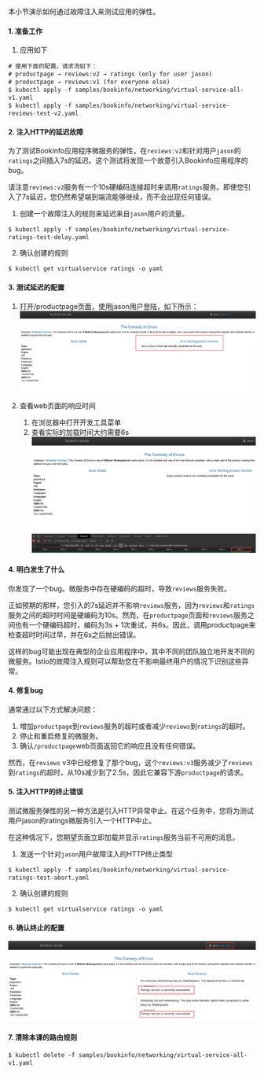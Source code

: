 本小节演示如何通过故障注入来测试应用的弹性。

#### 1. 准备工作

1. 应用如下

```shell
# 使用下面的配置，请求流如下：
# productpage → reviews:v2 → ratings (only for user jason)
# productpage → reviews:v1 (for everyone else)
$ kubectl apply -f samples/bookinfo/networking/virtual-service-all-v1.yaml
$ kubectl apply -f samples/bookinfo/networking/virtual-service-reviews-test-v2.yaml
```

#### 2. 注入HTTP的延迟故障
为了测试Bookinfo应用程序微服务的弹性，在`reviews:v2`和针对用户`jason`的`ratings`之间插入7s的延迟。这个测试将发现一个故意引入Bookinfo应用程序的bug。

请注意`reviews:v2`服务有一个10s硬编码连接超时来调用`ratings`服务。即使您引入了7s延迟，您仍然希望端到端流能够继续，而不会出现任何错误。

1. 创建一个故障注入的规则来延迟来自`jason`用户的流量。

```shell
$ kubectl apply -f samples/bookinfo/networking/virtual-service-ratings-test-delay.yaml
```

2. 确认创建的规则

```shell
$ kubectl get virtualservice ratings -o yaml
```

#### 3. 测试延迟的配置

1. 打开/productpage页面，使用jason用户登陆，如下所示：
![](../../uploads/istio/images/m_a3a04cdbb732c3278a949954e2229ef3_r.png)

2. 查看web页面的响应时间
	1. 在浏览器中打开开发工具菜单
	2. 查看实际的加载时间大约需要6s
	![](../../uploads/istio/images/m_fd2508509cff3877a032f896cdc4f68a_r.png)

#### 4. 明白发生了什么
你发现了一个bug。微服务中存在硬编码的超时，导致`reviews`服务失败。

正如预期的那样，您引入的7s延迟并不影响`reviews`服务，因为`reviews`和`ratings`服务之间的超时时间是硬编码为10s。然而，在`productpage`页面和`reviews`服务之间也有一个硬编码超时，编码为3s + 1次重试，共6s。因此，调用productpage来检查超时时间过早，并在6s之后抛出错误。

这样的bug可能出现在典型的企业应用程序中，其中不同的团队独立地开发不同的微服务。Istio的故障注入规则可以帮助您在不影响最终用户的情况下识别这些异常。

#### 4. 修复bug
通常通过以下方式解决问题：
1. 增加`productpage`到`reviews`服务的超时或者减少`reviews`到`ratings`的超时。
2. 停止和重启修复的微服务。
3. 确认`/productpage`web页面返回它的响应且没有任何错误。

然而，在`reviews` v3中已经修复了那个bug，这个`reviews:v3`服务减少了`reviews`到`ratings`的超时，从10s减少到了2.5s，因此它兼容下游`productpage`的请求。

#### 5. 注入HTTP的终止错误
测试微服务弹性的另一种方法是引入HTTP异常中止。在这个任务中，您将为测试用户jason的ratings微服务引入一个HTTP中止。

在这种情况下，您期望页面立即加载并显示`ratings`服务当前不可用的消息。

1. 发送一个针对`jason`用户故障注入的HTTP终止类型

```shell
$ kubectl apply -f samples/bookinfo/networking/virtual-service-ratings-test-abort.yaml
```

2. 确认创建的规则

```shell
$ kubectl get virtualservice ratings -o yaml
```

#### 6. 确认终止的配置

![](../../uploads/istio/images/m_b7217573ee7da48538ffb60ce25603e3_r.png)

#### 7. 清除本课的路由规则

```shell
$ kubectl delete -f samples/bookinfo/networking/virtual-service-all-v1.yaml
```
